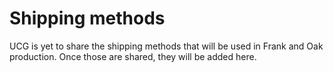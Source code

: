 # Shipping methods

UCG is yet to share the shipping methods that will be used in Frank and Oak production. Once those are shared, they will be added here.